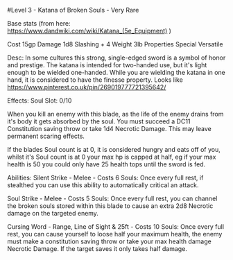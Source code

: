 #Level 3 - Katana of Broken Souls - Very Rare

Base stats (from here: https://www.dandwiki.com/wiki/Katana_(5e_Equipment) )

Cost 15gp
Damage 1d8 Slashing + 4
Weight 3lb
Properties Special Versatile

Desc:
In some cultures this strong, single-edged sword is a symbol of honor and prestige. The katana is intended for two-handed use, but it's light enough to be wielded one-handed.
While you are wielding the katana in one hand, it is considered to have the finesse property.
Looks like https://www.pinterest.co.uk/pin/269019777721395642/

Effects:
Soul Slot: 0/10

When you kill an enemy with this blade, as the life of the enemy drains from it's body it gets absorbed by the soul. You must succeed a DC11 Constitution saving throw or take 1d4 Necrotic Damage.
This may leave permanent scaring effects.

If the blades Soul count is at 0, it is considered hungry and eats off of you, whilst it's Soul count is at 0 your max hp is capped at half, eg if your max health is 50 you could only have 25 health tops until the sword is fed.

Abilities: 
Silent Strike - Melee - Costs 6 Souls:
Once every full rest, if stealthed you can use this ability to automatically critical an attack. 

Soul Strike - Melee - Costs 5 Souls: 
Once every full rest, you can channel the broken souls stored within this blade to cause an extra 2d8 Necrotic damage on the targeted enemy.

Cursing Word - Range, Line of Sight & 25ft - Costs 10 Souls:
Once every full rest, you can cause yourself to loose half your maximum health, the enemy must make a constitution saving throw or take your max health damage Necrotic Damage. If the target saves it only takes half damage.
